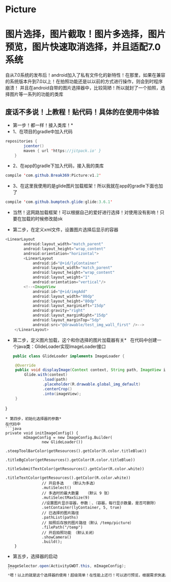 # Picture
图片选择，图片截取！图片多选择，图片预览，图片快速取消选择，并且适配7.0系统
==============================
自从7.0系统的发布后！android加入了私有文件化的新特性！在那里，如果在兼容的系统版本升到7.0以上！在拍照功能还是以以前的方式进行操作，则会到时程序崩溃！
并且在android自带的图片选择器中，比较简陋！所以就封了一个拍照，选择图片等一系列的功能的类库

废话不多说！上教程！贴代码！具体的在使用中体验
---------------------------
* 第一步！都一样！接入类库！*
 *  1、在项目的gradle中加入代码
```java
repositories {
        jcenter()
        maven { url 'https://jitpack.io' }
    }
```
 *  2、在app的gradle下加入代码，接入我的类库
```java
compile 'com.github.Break369:Picture:v1.2'
```
 *  3、在这里我使用的是glide图片加载框架！所以我就在app的gradle下面也加了
```java
compile 'com.github.bumptech.glide:glide:3.6.1'
```
 *  当然！这网路加载框架！可以根据自己的爱好进行选择！对使用没有影响！只要在加载的时候修改就ok

* 第二步，在定义xml文件，设置图片选择后显示的容器
```java
<LinearLayout
        android:layout_width="match_parent"
        android:layout_height="wrap_content"
        android:orientation="horizontal">
        <LinearLayout
            android:id="@+id/lyContainer"
            android:layout_width="match_parent"
            android:layout_height="wrap_content"
            android:layout_weight="1"
            android:orientation="vertical"/>
        <!--<ImageView
            android:id="@+id/imgAdd"
            android:layout_width="80dp"
            android:layout_height="80dp"
            android:layout_marginLeft="15dp"
            android:gravity="right"
            android:layout_marginRight="15dp"
            android:layout_marginTop="5dp"
            android:src="@drawable/test_img_wall_first" />-->
    </LinearLayout>
 ```
* 第二步，定义图片加载，这个和你选择的图片加载器有关*
   在代码中创建一个java类：GlideLoader实现ImageLoader接口
   ```java
   public class GlideLoader implements ImageLoader {

	@Override
    public void displayImage(Context context, String path, ImageView imageView) {
        Glide.with(context)
                .load(path)
                .placeholder(R.drawable.global_img_default)
                .centerCrop()
                .into(imageView);
    }

}
```
* 第四步，初始化选择器的参数*
在代码中
```java
private void initImageConfig() {
        mImageConfig = new ImageConfig.Builder(
                new GlideLoader())
                .steepToolBarColor(getResources().getColor(R.color.titleBlue))
                .titleBgColor(getResources().getColor(R.color.titleBlue))
                .titleSubmitTextColor(getResources().getColor(R.color.white))
                .titleTextColor(getResources().getColor(R.color.white))
                // 开启多选   （默认为多选）
                .mutiSelect()
                // 多选时的最大数量   （默认 9 张）
                .mutiSelectMaxSize(9)
                //设置图片显示容器，参数：、（容器，每行显示数量，是否可删除）
                .setContainer(lyContainer, 5, true)
                // 已选择的图片路径
                .pathList(paths)
                // 拍照后存放的图片路径（默认 /temp/picture）
                .filePath("/temp")
                // 开启拍照功能 （默认关闭）
                .showCamera()
                .build();
    }
```
* 第五步，选择器的启动
 ```java
  ImageSelector.open(ActivityGWDT.this, mImageConfig);
  ```
  *嗯！以上的就是这个选择器的使用！超级简单！在性能上还行！可以进行预览，根据需求快速反选等等操作，详细浏览等等操作
   


